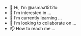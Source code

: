 - 👋 Hi, I’m @asmaa1512lo
- 👀 I’m interested in ...
- 🌱 I’m currently learning ...
- 💞️ I’m looking to collaborate on ...
- 📫 How to reach me ...

<!---
asmaa1512lo/asmaa1512lo is a ✨ special ✨ repository because its `README.md` (this file) appears on your GitHub profile.
You can click the Preview link to take a look at your changes.
--->
